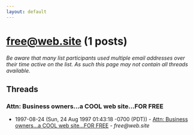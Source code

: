 ```yaml
---
layout: default
---
```


# free@web.site (1 posts)

_Be aware that many list participants used multiple email addresses over their time active on the list. As such this page may not contain all threads available._

## Threads

### Attn: Business owners...a COOL web site...FOR FREE
+ 1997-08-24 (Sun, 24 Aug 1997 01:43:18 -0700 (PDT)) - [Attn: Business owners...a COOL web site...FOR FREE](/archive/1997/08/938dba48cb3a78a99fb61e979749b00d91407e520e1089ddb4e01894a3d32821) - _free@web.site_

